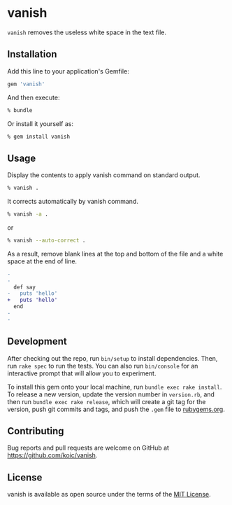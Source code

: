 # vanish

`vanish` removes the useless white space in the text file.

## Installation

Add this line to your application's Gemfile:

```ruby
gem 'vanish'
```

And then execute:

```sh
% bundle
```

Or install it yourself as:

```sh
% gem install vanish
```

## Usage

Display the contents to apply vanish command on standard output.

```sh
% vanish .
```

It corrects automatically by vanish command.

```sh
% vanish -a .
```

or

```sh
% vanish --auto-correct .
```

As a result, remove blank lines at the top and bottom of the file and a white space at the end of line.


```diff
-
-
  def say
-   puts 'hello'  
+   puts 'hello'
  end
-
-
```

## Development

After checking out the repo, run `bin/setup` to install dependencies. Then, run `rake spec` to run the tests. You can also run `bin/console` for an interactive prompt that will allow you to experiment.

To install this gem onto your local machine, run `bundle exec rake install`. To release a new version, update the version number in `version.rb`, and then run `bundle exec rake release`, which will create a git tag for the version, push git commits and tags, and push the `.gem` file to [rubygems.org](https://rubygems.org).

## Contributing

Bug reports and pull requests are welcome on GitHub at https://github.com/koic/vanish.

## License

vanish is available as open source under the terms of the [MIT License](http://opensource.org/licenses/MIT).
